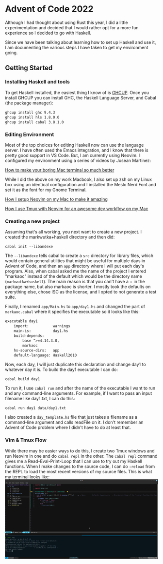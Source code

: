 # Advent of Code 2022

Although I had thought about using Rust this year, I did a little
experimentation and decided that I would rather opt for a more
fun experience so I decided to go with Haskell.

Since we have been talking about learning how to set up Haskell
and use it, I am documenting the various steps I have taken to get
my environment going.

## Getting Started

### Installing Haskell and tools

To get Haskell installed, the easiest thing I know of is
[GHCUP](https://www.haskell.org/ghcup/). Once you install GHCUP
you can install GHC, the Haskell Language Server, and Cabal (the
package manager):

```
ghcup install ghc 9.4.3
ghcup install hls 1.8.0.0
ghcup install cabal 3.8.1.0
```

### Editing Environment

Most of the top choices for editing Haskell now can use the language
server. I have often used the Emacs integration, and I know that
there is pretty good support in VS Code. But, I am currently using
Neovim. I configured my environment using a series of videos by
Josean Martinez:

[How to make your boring Mac terminal so much better](https://www.youtube.com/watch?v=CF1tMjvHDRA)

While I did the above on my work Macbook, I also set up zsh on my Linux box using an identical configuration
and I installed the Meslo Nerd Font and set it as the font for my Gnome Terminal.

[How I setup Neovim on my Mac to make it amazing](https://www.youtube.com/watch?v=vdn_pKJUda8)

[How I use Tmux with Neovim for an awesome dev workflow on my Mac](https://www.youtube.com/watch?v=U-omALWIBos)

### Creating a new project

Assuming that's all working, you next want to create a new project. I
created the markwutka+haskell directory and then did:

```
cabal init --libandexe
```

The `--libandexe` tells cabal to create a `src` directory for library
files, which would contain general utilities that might be useful
for multiple days in Advent of Code, and then an `app` directory
where I will put each day's program. Also, when cabal asked me the
name of the project I entered "markaoc" instead of the default
which would be the directory name (`markwutka+haskell`). The main reason
is that you can't have a + in the package name, but also markaoc is
shorter. I mostly took the defaults on everything else, chose ISC as
the license, and I opted to not generate a test suite.

Finally, I renamed `app/Main.hs` to `app/day1.hs` and changed the part of
`markaoc.cabal` where it specifies the executable so it looks like this:

```
executable day1
    import:           warnings
    main-is:          day1.hs
    build-depends:
        base ^>=4.14.3.0,
        markaoc
    hs-source-dirs:   app
    default-language: Haskell2010
```

Now, each day, I will just duplicate this declaration and change day1 to
whatever day it is. To build the day1 executable I can do:

```
cabal build day1
```

To run it, I use `cabal run` and after the name of the executable I
want to run and any command-line arguments. For example,
if I want to pass an input filename like day1.txt, I can do this:

```
cabal run day1 data/day1.txt
```

I also created a `day_template.hs` file that just takes a filename as a
command-line argument and calls readFile on it. I don't remember an
Advent of Code problem where I didn't have to do at least that.

### Vim & Tmux Flow

While there may be easier ways to do this, I create two Tmux windows and run Neovim in one and do `cabal repl` in the
other. The `cabal repl` command gives me a Read-Eval-Print-Loop that I can use to try out my Haskell functions.
When I make changes to the source code, I can do `:reload` from the REPL to load the most recent versions of my
source files. This is what my terminal looks like:
![tmux setup](images/tmux.png)
